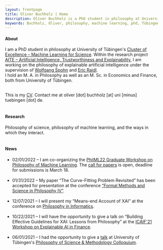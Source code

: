 ```yaml
---
layout: frontpage
title: Oliver Buchholz | Home
description: Oliver Buchholz is a PhD student in philosophy at University of Tübingen. 
keywords: Buchholz, Oliver, philosophy, machine learning, phd, Tübingen
---
```


<h4> About </h4>

I am a PhD student in philosophy at University of T&uuml;bingen's <a href = "https://uni-tuebingen.de/en/research/core-research/cluster-of-excellence-machine-learning/home/" target = "_blank">Cluster of Excellence &ndash; Machine Learning for Science</a>. Within the research project <a href = "https://uni-tuebingen.de/en/research/core-research/cluster-of-excellence-machine-learning/research/research/cluster-research-groups/ethics-philosophy-lab/projects/" target = "_blank">AITE &ndash; Artificial Intelligence, Trustworthiness and Explainability</a>, I am working on the philosophy of explainable artificial intelligence under the supervision of <a href="https://www.philosophie.uni-konstanz.de/ag-spohn/personen/prof-dr-wolfgang-spohn/" target="_blank">Wolfgang Spohn</a> and <a href="https://scholar.google.de/citations?user=MpJaE0wAAAAJ&hl=de" target="_blank">Eric Raidl</a>.<br> 
I hold an M. A. in Philosophy as well as an M. Sc. in Economics and Finance, both from University of T&uuml;bingen.<br><br>

This is my <a href="assets/CV.pdf" target="_blank">CV</a>. Contact me at oliver [dot] buchholz [at] uni [minus] tuebingen [dot] de.<br><br>


<h4> Research </h4>

Philosophy of science, philosophy of machine learning, and the ways in which they interact.<br><br>


<h4> News </h4>

<ul>
<li> 02/01/2022 &ndash; I am co-organizing the <a href="https://philevents.org/event/show/96706" target="_blank">PhilML22 Graduate Workshop on Philosophy of Machine Learning</a>. The <a href="https://philevents.org/event/show/96714" target="_blank">call for papers</a> is open, deadline for submissions is March 18.<br><br>
</li>
 
<li> 01/31/2022 &ndash; My paper &ldquo;The Curve-Fitting Problem Revisited&rdquo; has been accepted for presentation at the conference <a href="https://www.ifzg.hr/fmsph/" target="_blank">&ldquo;Formal Methods and Science in Philosophy IV&rdquo;</a>.<br><br>
</li>
 
<li> 12/07/2021 &ndash; I will present my &ldquo;Means-end Account of XAI&rdquo; at the conference on <a href="https://calculemus.org/fi6/" target="_blank">Philosophy in Informatics</a>.<br><br>
</li>
 
<li> 10/22/2021 &ndash; I will have the opportunity to give a talk on &ldquo;Building Effective Guidelines for XAI: Lessons from Philosophy&rdquo; at the <a href="https://ai-finance.org/" target="_blank">ICAIF'21</a> <a href="https://sites.google.com/view/2021-workshop-explainable-ai" target="_blank">Workshop on Explainable AI in Finance</a>.<br><br>
</li>
 
<li> 06/01/2021 &ndash; I had the opportunity to give a <a href="https://www.youtube.com/watch?v=gJqGN2Las0s" target="_blank">talk</a> at University of T&uuml;bingen's <a href="https://www.youtube.com/watch?v=9axjY4VCXH4&list=PLsY-pzz3J1IROY5FmJe8pdg7ni72Vzk0k" target="_blank">Philosophy of Science &amp; Methodology Colloquium</a>.<br><br>
</li>
</ul>
